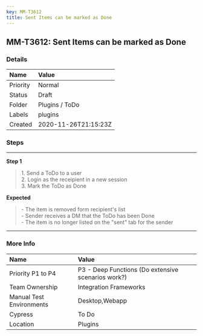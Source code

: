 ```yaml
---
key: MM-T3612
title: Sent Items can be marked as Done
---
```


## MM-T3612: Sent Items can be marked as Done

### Details

| Name     | Value                |
| :------- | :------------------- |
| Priority | Normal               |
| Status   | Draft                |
| Folder   | Plugins / ToDo       |
| Labels   | plugins              |
| Created  | 2020-11-26T21:15:23Z |

### Steps

<hr/>

**Step 1**

> <article>1. Send a ToDo to a user<br />2. Login as the receipient in a new session <br />3. Mark the ToDo as Done</article>

**Expected**

> <article>- The item is removed form recipient's list<br />- Sender receives a DM that the ToDo has been Done<br />- The item is no longer listed on the &quot;sent&quot; tab for the sender</article>

<hr/>

### More Info

| Name                     | Value                                              |
| :----------------------- | :------------------------------------------------- |
| Priority P1 to P4        | P3 - Deep Functions (Do extensive scenarios work?) |
| Team Ownership           | Integration Frameworks                             |
| Manual Test Environments | Desktop,Webapp                                     |
| Cypress                  | To Do                                              |
| Location                 | Plugins                                            |
